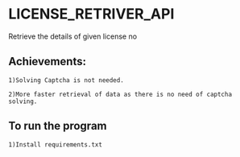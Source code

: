 # LICENSE_RETRIVER_API
Retrieve the details of given license no

## Achievements:

    1)Solving Captcha is not needed.
    
    2)More faster retrieval of data as there is no need of captcha solving.
    
## To run the program
    
    1)Install requirements.txt
    
    
